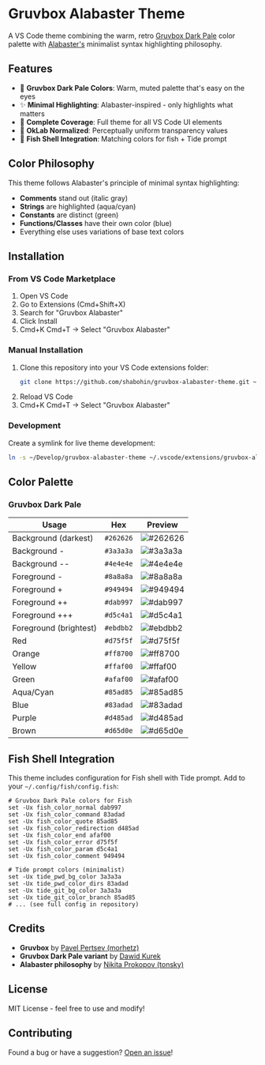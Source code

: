 # Gruvbox Alabaster Theme

A VS Code theme combining the warm, retro [Gruvbox Dark Pale](https://github.com/morhetz/gruvbox) color palette with [Alabaster's](https://github.com/tonsky/vscode-theme-alabaster) minimalist syntax highlighting philosophy.

## Features

- 🎨 **Gruvbox Dark Pale Colors**: Warm, muted palette that's easy on the eyes
- ✨ **Minimal Highlighting**: Alabaster-inspired - only highlights what matters
- 🔧 **Complete Coverage**: Full theme for all VS Code UI elements
- 🎯 **OkLab Normalized**: Perceptually uniform transparency values
- 🐠 **Fish Shell Integration**: Matching colors for fish + Tide prompt

## Color Philosophy

This theme follows Alabaster's principle of minimal syntax highlighting:
- **Comments** stand out (italic gray)
- **Strings** are highlighted (aqua/cyan)
- **Constants** are distinct (green)
- **Functions/Classes** have their own color (blue)
- Everything else uses variations of base text colors

## Installation

### From VS Code Marketplace

1. Open VS Code
2. Go to Extensions (Cmd+Shift+X)
3. Search for "Gruvbox Alabaster"
4. Click Install
5. Cmd+K Cmd+T → Select "Gruvbox Alabaster"

### Manual Installation

1. Clone this repository into your VS Code extensions folder:
   ```bash
   git clone https://github.com/shabohin/gruvbox-alabaster-theme.git ~/.vscode/extensions/gruvbox-alabaster-theme
   ```
2. Reload VS Code
3. Cmd+K Cmd+T → Select "Gruvbox Alabaster"

### Development

Create a symlink for live theme development:
```bash
ln -s ~/Develop/gruvbox-alabaster-theme ~/.vscode/extensions/gruvbox-alabaster-theme
```

## Color Palette

### Gruvbox Dark Pale

| Usage | Hex | Preview |
|-------|-----|---------|
| Background (darkest) | `#262626` | ![#262626](https://via.placeholder.com/60x20/262626/262626) |
| Background - | `#3a3a3a` | ![#3a3a3a](https://via.placeholder.com/60x20/3a3a3a/3a3a3a) |
| Background -- | `#4e4e4e` | ![#4e4e4e](https://via.placeholder.com/60x20/4e4e4e/4e4e4e) |
| Foreground - | `#8a8a8a` | ![#8a8a8a](https://via.placeholder.com/60x20/8a8a8a/000000) |
| Foreground + | `#949494` | ![#949494](https://via.placeholder.com/60x20/949494/000000) |
| Foreground ++ | `#dab997` | ![#dab997](https://via.placeholder.com/60x20/dab997/000000) |
| Foreground +++ | `#d5c4a1` | ![#d5c4a1](https://via.placeholder.com/60x20/d5c4a1/000000) |
| Foreground (brightest) | `#ebdbb2` | ![#ebdbb2](https://via.placeholder.com/60x20/ebdbb2/000000) |
| Red | `#d75f5f` | ![#d75f5f](https://via.placeholder.com/60x20/d75f5f/000000) |
| Orange | `#ff8700` | ![#ff8700](https://via.placeholder.com/60x20/ff8700/000000) |
| Yellow | `#ffaf00` | ![#ffaf00](https://via.placeholder.com/60x20/ffaf00/000000) |
| Green | `#afaf00` | ![#afaf00](https://via.placeholder.com/60x20/afaf00/000000) |
| Aqua/Cyan | `#85ad85` | ![#85ad85](https://via.placeholder.com/60x20/85ad85/000000) |
| Blue | `#83adad` | ![#83adad](https://via.placeholder.com/60x20/83adad/000000) |
| Purple | `#d485ad` | ![#d485ad](https://via.placeholder.com/60x20/d485ad/000000) |
| Brown | `#d65d0e` | ![#d65d0e](https://via.placeholder.com/60x20/d65d0e/000000) |

## Fish Shell Integration

This theme includes configuration for Fish shell with Tide prompt. Add to your `~/.config/fish/config.fish`:

```fish
# Gruvbox Dark Pale colors for Fish
set -Ux fish_color_normal dab997
set -Ux fish_color_command 83adad
set -Ux fish_color_quote 85ad85
set -Ux fish_color_redirection d485ad
set -Ux fish_color_end afaf00
set -Ux fish_color_error d75f5f
set -Ux fish_color_param d5c4a1
set -Ux fish_color_comment 949494

# Tide prompt colors (minimalist)
set -Ux tide_pwd_bg_color 3a3a3a
set -Ux tide_pwd_color_dirs 83adad
set -Ux tide_git_bg_color 3a3a3a
set -Ux tide_git_color_branch 85ad85
# ... (see full config in repository)
```

## Credits

- **Gruvbox** by [Pavel Pertsev (morhetz)](https://github.com/morhetz/gruvbox)
- **Gruvbox Dark Pale variant** by [Dawid Kurek](https://github.com/dawikur/base16-gruvbox-scheme)
- **Alabaster philosophy** by [Nikita Prokopov (tonsky)](https://github.com/tonsky/vscode-theme-alabaster)

## License

MIT License - feel free to use and modify!

## Contributing

Found a bug or have a suggestion? [Open an issue](https://github.com/shabohin/gruvbox-alabaster-theme/issues)!
